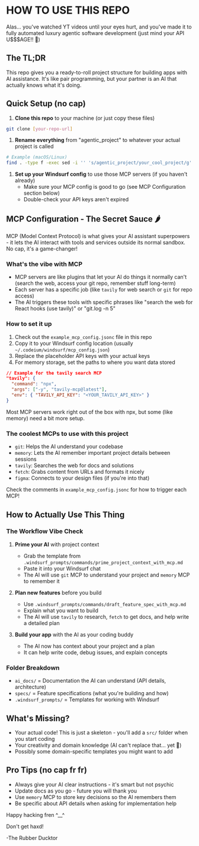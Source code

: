 # HOW TO USE THIS REPO

Alas... you've watched YT videos until your eyes hurt, and you've made it to fully automated luxury agentic software development (just mind your API U$$$AGE!! 😬)

## The TL;DR

This repo gives you a ready-to-roll project structure for building apps with AI assistance. It's like pair programming, but your partner is an AI that actually knows what it's doing.

## Quick Setup (no cap)

1. **Clone this repo** to your machine (or just copy these files)

```bash
git clone [your-repo-url]
```

1. **Rename everything** from "agentic_project" to whatever your actual project is called

```bash
# Example (macOS/Linux)
find . -type f -exec sed -i '' 's/agentic_project/your_cool_project/g' {} \;
```

1. **Set up your Windsurf config** to use those MCP servers (if you haven't already)
   - Make sure your MCP config is good to go (see MCP Configuration section below)
   - Double-check your API keys aren't expired

## MCP Configuration - The Secret Sauce 🌶️

MCP (Model Context Protocol) is what gives your AI assistant superpowers - it lets the AI interact with tools and services outside its normal sandbox. No cap, it's a game-changer!

### What's the vibe with MCP

- MCP servers are like plugins that let your AI do things it normally can't (search the web, access your git repo, remember stuff long-term)
- Each server has a specific job (like `tavily` for web search or `git` for repo access)
- The AI triggers these tools with specific phrases like "search the web for React hooks (use tavily)" or "git.log -n 5"

### How to set it up

1. Check out the `example_mcp_config.jsonc` file in this repo
2. Copy it to your Windsurf config location (usually `~/.codeium/windsurf/mcp_config.json`)
3. Replace the placeholder API keys with your actual keys
4. For memory storage, set the paths to where you want data stored

```json
// Example for the tavily search MCP
"tavily": {
  "command": "npx",
  "args": ["-y", "tavily-mcp@latest"],
  "env": { "TAVILY_API_KEY": "<YOUR_TAVILY_API_KEY>" }
}
```

Most MCP servers work right out of the box with npx, but some (like memory) need a bit more setup.

### The coolest MCPs to use with this project

- `git`: Helps the AI understand your codebase
- `memory`: Lets the AI remember important project details between sessions
- `tavily`: Searches the web for docs and solutions
- `fetch`: Grabs content from URLs and formats it nicely
- `figma`: Connects to your design files (if you're into that)

Check the comments in `example_mcp_config.jsonc` for how to trigger each MCP!

## How to Actually Use This Thing

### The Workflow Vibe Check

1. **Prime your AI** with project context
   - Grab the template from `.windsurf_prompts/commands/prime_project_context_with_mcp.md`
   - Paste it into your Windsurf chat
   - The AI will use `git` MCP to understand your project and `memory` MCP to remember it

2. **Plan new features** before you build
   - Use `.windsurf_prompts/commands/draft_feature_spec_with_mcp.md`
   - Explain what you want to build
   - The AI will use `tavily` to research, `fetch` to get docs, and help write a detailed plan

3. **Build your app** with the AI as your coding buddy
   - The AI now has context about your project and a plan
   - It can help write code, debug issues, and explain concepts

### Folder Breakdown

- `ai_docs/` = Documentation the AI can understand (API details, architecture)
- `specs/` = Feature specifications (what you're building and how)
- `.windsurf_prompts/` = Templates for working with Windsurf

## What's Missing?

- Your actual code! This is just a skeleton - you'll add a `src/` folder when you start coding
- Your creativity and domain knowledge (AI can't replace that... yet 👀)
- Possibly some domain-specific templates you might want to add

## Pro Tips (no cap fr fr)

- Always give your AI clear instructions - it's smart but not psychic
- Update docs as you go - future you will thank you
- Use `memory` MCP to store key decisions so the AI remembers them
- Be specific about API details when asking for implementation help

Happy hacking fren ^__^

Don't get haxd!

-The Rubber Ducktor
